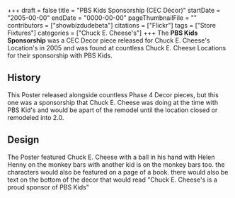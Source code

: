 +++
draft = false
title = "PBS Kids Sponsorship (CEC Décor)"
startDate = "2005-00-00"
endDate = "0000-00-00"
pageThumbnailFile = ""
contributors = ["showbizdudebeta"]
citations = ["Flickr"]
tags = ["Store Fixtures"]
categories = ["Chuck E. Cheese's"]
+++
The **PBS Kids Sponsorship** was a CEC Decor piece released for Chuck E. Cheese's Location's in 2005 and was found at countless Chuck E. Cheese Locations for their sponsorship with PBS Kids.

## History

This Poster released alongside countless Phase 4 Decor pieces, but this one was a sponsorship that Chuck E. Cheese was doing at the time with PBS Kid's and would be apart of the remodel until the location closed or remodeled into 2.0.

## Design 

The Poster featured Chuck E. Cheese with a ball in his hand with Helen Henny on the monkey bars with another kid is on the monkey bars too. the characters would also be featured on a page of a book. there would also be text on the bottom of the decor that would read "Chuck E. Cheese's is a proud sponsor of PBS Kids"
 
